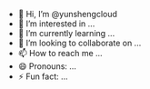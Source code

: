 - 👋 Hi, I’m @yunshengcloud
- 👀 I’m interested in ...
- 🌱 I’m currently learning ...
- 💞️ I’m looking to collaborate on ...
- 📫 How to reach me ...
- 😄 Pronouns: ...
- ⚡ Fun fact: ...

<!---
yunshengcloud/yunshengcloud is a ✨ special ✨ repository because its `README.md` (this file) appears on your GitHub profile.
You can click the Preview link to take a look at your changes.
--->
